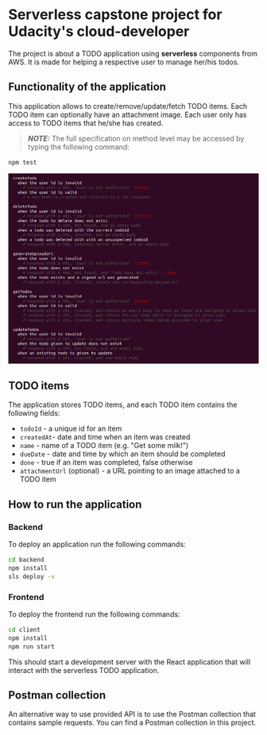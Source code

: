 # Serverless capstone project for Udacity's cloud-developer

The project is about a TODO application using __serverless__ components from AWS. It is made for helping a respective user to manage her/his todos.

## Functionality of the application

This application allows to create/remove/update/fetch TODO items. Each TODO item can optionally have an attachment image. Each user only has access to TODO items that he/she has created.

> **_NOTE:_** The full specification on method level may be accessed by typing the following command:

```bash
npm test
```

![REST APO Specification](images/api-spec.png)

## TODO items

The application stores TODO items, and each TODO item contains the following fields:

* `todoId` - a unique id for an item
* `createdAt`- date and time when an item was created
* `name` - name of a TODO item (e.g. "Get some milk!")
* `dueDate` - date and time by which an item should be completed
* `done` - true if an item was completed, false otherwise
* `attachmentUrl` (optional) - a URL pointing to an image attached to a TODO item

## How to run the application

### Backend

To deploy an application run the following commands:

```bash
cd backend
npm install
sls deploy -v
```

### Frontend

To deploy the frontend run the following commands:

```bash
cd client
npm install
npm run start
```

This should start a development server with the React application that will interact with the serverless TODO application.

## Postman collection

An alternative way to use provided API is to use the Postman collection that contains sample requests. You can find a Postman collection in this project.
